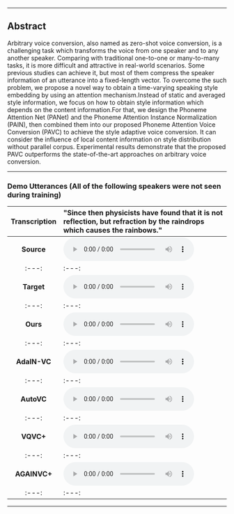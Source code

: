 - - -
## Abstract
Arbitrary voice conversion, also named as zero-shot voice conversion, is a challenging task which transforms the voice from one speaker and to any another speaker. 
Comparing with traditional one-to-one or many-to-many tasks, it is more difficult and attractive in real-world scenarios. Some previous studies can achieve it, but most of them compress the speaker information of an utterance into a  fixed-length vector. To overcome the such problem, we propose a novel way to obtain a time-varying speaking style embedding by using an attention mechanism.Instead of static and averaged style information, we focus on how to obtain style information which depends on the content information.For that, we design the Phoneme Attention Net (PANet) and the Phoneme Attention Instance Normalization (PAIN), then combined them into our proposed Phoneme Attention Voice Conversion (PAVC) to achieve the style adaptive voice conversion. It can consider the influence of local content information on style distribution without parallel corpus. Experimental results demonstrate that the proposed PAVC outperforms the state-of-the-art approaches on arbitrary voice conversion.
- - -

### Demo Utterances (All of the following speakers were not seen during training)

| **Transcription** | "Since then physicists have found that it is not reflection, but refraction by the raindrops which causes the rainbows." |
| :---: | :--- |
| **Source** | <audio src="audios/source/p227_019.wav" controls preload></audio> |
| :---: | :---: |
| **Target** | <audio src="audios/target/p313_397.wav" controls preload></audio> |
| :---: | :---: |
| **Ours** | <audio src="audios/PAVC_128/m2f/p227_0192p313_397.wav" controls preload></audio> |
| :---: | :---: |
| **AdaIN-VC** | <audio src="audios/adainvc/m2f/p227_0192p313_397.wav" controls preload></audio> |
| :---: | :---: |
| **AutoVC** | <audio src="audios/autovc/m2f/p227_0192p313_397.wav" controls preload></audio> |
| :---: | :---: |
| **VQVC+** | <audio src="audios/vqvc/m2f/p227_0192p313_397.wav" controls preload></audio> |
| :---: | :---: |
| **AGAINVC+** | <audio src="audios/againvc/m2f/p227_0192p313_397.wav" controls preload></audio> |
| :---: | :---: |

---
